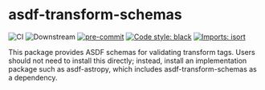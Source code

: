 # asdf-transform-schemas
![CI](https://github.com/asdf-format/asdf-transform-schemas/workflows/CI/badge.svg)
![Downstream](https://github.com/asdf-format/asdf-transform-schemas/workflows/Downstream/badge.svg)
[![pre-commit](https://img.shields.io/badge/pre--commit-enabled-brightgreen?logo=pre-commit&logoColor=white)](https://github.com/pre-commit/pre-commit)
[![Code style: black](https://img.shields.io/badge/code%20style-black-000000.svg)](https://github.com/psf/black)
[![Imports: isort](https://img.shields.io/badge/%20imports-isort-%231674b1?style=flat&labelColor=ef8336)](https://pycqa.github.io/isort/)

This package provides ASDF schemas for validating transform tags.  Users should not
need to install this directly; instead, install an implementation package such
as asdf-astropy, which includes asdf-transform-schemas as a dependency.
